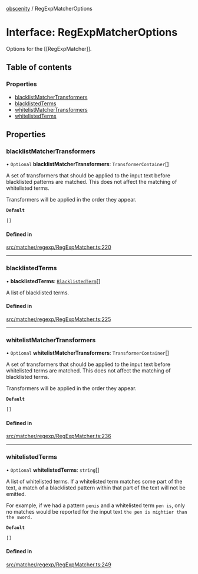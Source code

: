 [obscenity](../README.md) / RegExpMatcherOptions

# Interface: RegExpMatcherOptions

Options for the [[RegExpMatcher]].

## Table of contents

### Properties

- [blacklistMatcherTransformers](RegExpMatcherOptions.md#blacklistmatchertransformers)
- [blacklistedTerms](RegExpMatcherOptions.md#blacklistedterms)
- [whitelistMatcherTransformers](RegExpMatcherOptions.md#whitelistmatchertransformers)
- [whitelistedTerms](RegExpMatcherOptions.md#whitelistedterms)

## Properties

### blacklistMatcherTransformers

• `Optional` **blacklistMatcherTransformers**: `TransformerContainer`[]

A set of transformers that should be applied to the input text before
blacklisted patterns are matched. This does not affect the matching of
whitelisted terms.

Transformers will be applied in the order they appear.

**`Default`**

```ts
[]
```

#### Defined in

[src/matcher/regexp/RegExpMatcher.ts:220](https://github.com/jo3-l/obscenity/blob/594f6f2/src/matcher/regexp/RegExpMatcher.ts#L220)

___

### blacklistedTerms

• **blacklistedTerms**: [`BlacklistedTerm`](BlacklistedTerm.md)[]

A list of blacklisted terms.

#### Defined in

[src/matcher/regexp/RegExpMatcher.ts:225](https://github.com/jo3-l/obscenity/blob/594f6f2/src/matcher/regexp/RegExpMatcher.ts#L225)

___

### whitelistMatcherTransformers

• `Optional` **whitelistMatcherTransformers**: `TransformerContainer`[]

A set of transformers that should be applied to the input text before
whitelisted terms are matched. This does not affect the matching of
blacklisted terms.

Transformers will be applied in the order they appear.

**`Default`**

```ts
[]
```

#### Defined in

[src/matcher/regexp/RegExpMatcher.ts:236](https://github.com/jo3-l/obscenity/blob/594f6f2/src/matcher/regexp/RegExpMatcher.ts#L236)

___

### whitelistedTerms

• `Optional` **whitelistedTerms**: `string`[]

A list of whitelisted terms. If a whitelisted term matches some part of
the text, a match of a blacklisted pattern within that part of the text
will not be emitted.

For example, if we had a pattern `penis` and a whitelisted term `pen is`,
only no matches would be reported for the input text `the pen is mightier
than the sword.`

**`Default`**

```ts
[]
```

#### Defined in

[src/matcher/regexp/RegExpMatcher.ts:249](https://github.com/jo3-l/obscenity/blob/594f6f2/src/matcher/regexp/RegExpMatcher.ts#L249)
